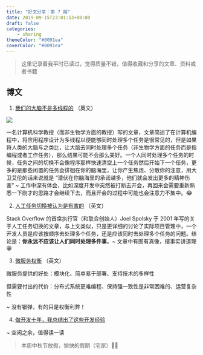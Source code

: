 ```yaml
---
title: "好文分享：第 7 期"
date: 2019-09-15T23:01:53+08:00
draft: false
categories:
    - sharing
themeColor: "#0091ea"
coverColor: "#0091ea"
---
```


<info>

> 这里记录着我平时已读过，觉得质量不错，值得收藏和分享的文章、资料或者书籍

</info>

## 博文

1. [我们的大脑不是多线程的](http://www.calnewport.com/blog/2019/09/10/our-brains-are-not-multi-threaded/ "我们的大脑不是多线程的") （英文）

![](https://cdn.jsdelivr.net/gh/acme-top/static@master/images/2021/04/20210410223924-paste-ccfb0918677446c7d8be593d8be5e17e-1.png)

一名计算机科学教授（而非生物学方面的教授）写的文章，文章简述了在计算机编程中，将应用程序设计为多线程以便能够同时处理多个任务是很常见的，但是如果将人类的大脑与之类比，让大脑去同时处理多个任务（非生物学方面的任务而是指编程或者工作任务），那么结果可能不会那么美好。一个人同时处理多个任务的时候，任务之间的切换不会像程序那样快速清空上一个任务然后开始下一个任务，更多的是那些闲置的任务会徘徊在你的脑海里，让你产生焦虑、分散你的注意，用大卫艾伦的话来说就是 “潜伏在你脑海里的承诺越多，他们就会发出更多的精神伤害” ~ 工作中深有体会，比如深度开发中突然被打断去开会，再回来会需要重新熟悉一下刚才的思路才会继续下去，而且开会的过程中可能也会注意力不集中。😂

2. [人工任务切换被认为是有害的](https://www.joelonsoftware.com/2001/02/12/human-task-switches-considered-harmful/ "人工任务开关被认为是有害的") （英文）

Stack Overflow 的首席执行官（和联合创始人）Joel Spolsky 于 2001 年写的关于人工任务切换的文章，与上文类似，只是更详细的讨论了实际项目管理中，一个开发人员是应该按顺序去处理多个任务，还是应该同时去处理多个任务的问题。结论是：**你永远不应该让人们同时处理多件事**。~ 文章中有图有真像，摆事实讲道理 😁

3. [微服务权衡](https://martinfowler.com/articles/microservice-trade-offs.html "微服务权衡") （英文）

微服务提供的好处：模块化、简单易于部署、支持技术的多样性

但需要付出的代价：分布式系统更难编程、保持强一致性是非常困难的、运营复杂性

~ 没有银弹，有的只是权衡利弊！

4. [做开发十年，我总结出了这些开发经验](https://cloud.tencent.com/developer/article/1004735 "做开发十年，我总结出了这些开发经验")

~ 空闲之余，值得读一读

> 本周中秋节放假，愉快的假期（宅家）🎉🎉
